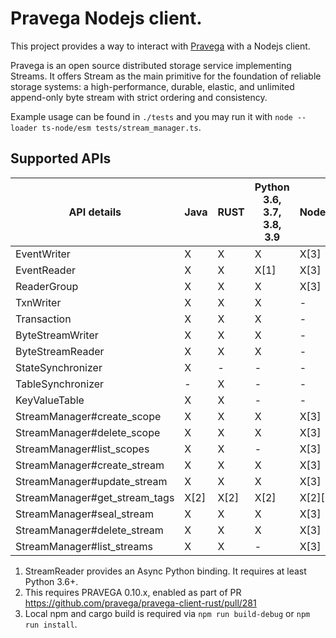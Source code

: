 # Pravega Nodejs client.

This project provides a way to interact with [Pravega](http://pravega.io) with a Nodejs client.

Pravega is an open source distributed storage service implementing Streams. It offers Stream as the main primitive for the foundation of reliable storage systems: a high-performance, durable, elastic, and unlimited append-only byte stream with strict ordering and consistency.

Example usage can be found in `./tests` and you may run it with `node --loader ts-node/esm tests/stream_manager.ts`.

## Supported APIs

| API details                   | Java | RUST | Python 3.6, 3.7, 3.8, 3.9 | NodeJs  |
|-------------------------------|------|------|---------------------------|---------|
| EventWriter                   | X    | X    | X                         | X[3]    |
| EventReader                   | X    | X    | X[1]                      | X[3]    |
| ReaderGroup                   | X    | X    | X                         | X[3]    |
| TxnWriter                     | X    | X    | X                         | -       |
| Transaction                   | X    | X    | X                         | -       |
| ByteStreamWriter              | X    | X    | X                         | -       |
| ByteStreamReader              | X    | X    | X                         | -       |
| StateSynchronizer             | X    | -    | -                         | -       |
| TableSynchronizer             | -    | X    | -                         | -       |
| KeyValueTable                 | X    | X    | -                         | -       |
| StreamManager#create_scope    | X    | X    | X                         | X[3]    |
| StreamManager#delete_scope    | X    | X    | X                         | X[3]    |
| StreamManager#list_scopes     | X    | X    | -                         | X[3]    |
| StreamManager#create_stream   | X    | X    | X                         | X[3]    |
| StreamManager#update_stream   | X    | X    | X                         | X[3]    |
| StreamManager#get_stream_tags | X[2] | X[2] | X[2]                      | X[2][3] |
| StreamManager#seal_stream     | X    | X    | X                         | X[3]    |
| StreamManager#delete_stream   | X    | X    | X                         | X[3]    |
| StreamManager#list_streams    | X    | X    | -                         | X[3]    |

1. StreamReader provides an Async Python binding. It requires at least Python 3.6+.
2. This requires PRAVEGA 0.10.x, enabled as part of PR https://github.com/pravega/pravega-client-rust/pull/281
3. Local npm and cargo build is required via `npm run build-debug` or `npm run install`.
